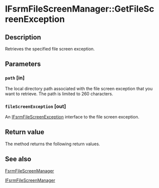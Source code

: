 # IFsrmFileScreenManager::GetFileScreenException

## Description

Retrieves the specified file screen exception.

## Parameters

### `path` [in]

The local directory path associated with the file screen exception that you want to retrieve. The path is limited to 260 characters.

### `fileScreenException` [out]

An [IFsrmFileScreenException](https://learn.microsoft.com/previous-versions/windows/desktop/api/fsrmscreen/nn-fsrmscreen-ifsrmfilescreenexception) interface to the file screen exception.

## Return value

The method returns the following return values.

## See also

[FsrmFileScreenManager](https://learn.microsoft.com/previous-versions/windows/desktop/fsrm/fsrmfilescreenmanager)

[IFsrmFileScreenManager](https://learn.microsoft.com/previous-versions/windows/desktop/api/fsrmscreen/nn-fsrmscreen-ifsrmfilescreenmanager)